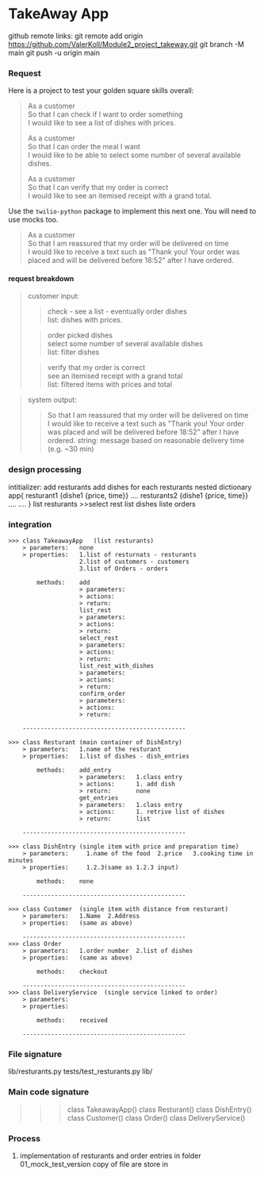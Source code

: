 # TakeAway App

github remote links:
git remote add origin https://github.com/ValerKoll/Module2_project_takeway.git
git branch -M main
git push -u origin main

### Request
Here is a project to test your golden square skills overall:

> As a customer  
> So that I can check if I want to order something  
> I would like to see a list of dishes with prices.
> 
> As a customer  
> So that I can order the meal I want  
> I would like to be able to select some number of several available dishes.
> 
> As a customer  
> So that I can verify that my order is correct  
> I would like to see an itemised receipt with a grand total.

Use the `twilio-python` package to implement this next one. You will need to use
mocks too.

> As a customer  
> So that I am reassured that my order will be delivered on time  
> I would like to receive a text such as "Thank you! Your order was placed and
> will be delivered before 18:52" after I have ordered.

#### request breakdown
> customer input:  
>> check - see a list - eventually order dishes   
>> list: dishes with prices.
>   
>> order picked dishes    
>> select some number of several available dishes    
>> list: filter dishes    
> 
>> verify that my order is correct   
>> see an itemised receipt with a grand total   
>> list: filtered items with prices and total   


> system output: 
>> So that I am reassured that my order will be delivered on time  
>> I would like to receive a text such as "Thank you! Your order was placed and
>> will be delivered before 18:52" after I have ordered.
>> string: message based on reasonable delivery time (e.g. ~30 min)

### design processing

intitializer:
    add resturants
    add dishes for each resturants
    nested dictionary
        app{
            resturant1
                {dishe1
                    {price, time}}
                    ....
            resturants2
                {dishe1
                    {price, time}}
                    ....
            ....
            }
list resturants
    >>select rest
list dishes
liste orders

### integration

```
>>> class TakeawayApp   (list resturants)
    > parameters:   none
    > properties:   1.list of resturnats - resturants
                    2.list of customers - customers
                    3.list of Orders - orders

        methods:    add
                    > parameters:   
                    > actions:      
                    > return:       
                    list_rest
                    > parameters:   
                    > actions:      
                    > return:       
                    select_rest
                    > parameters:   
                    > actions:      
                    > return:       
                    list_rest_with_dishes
                    > parameters:   
                    > actions:      
                    > return:       
                    confirm_order
                    > parameters:   
                    > actions:      
                    > return:       

    ----------------------------------------------

>>> class Resturant (main container of DishEntry)
    > parameters:   1.name of the resturant
    > properties:   1.list of dishes - dish_entries

        methods:    add_entry
                    > parameters:   1.class entry
                    > actions:      1. add dish
                    > return:       none
                    get_entries     
                    > parameters:   1.class entry
                    > actions:      1. retrive list of dishes
                    > return:       list

    ----------------------------------------------

>>> class DishEntry (single item with price and preparation time)
    > parameters:     1.name of the food  2.price   3.cooking time in minutes
    > properties:     1.2.3(same as 1.2.3 input)

        methods:    none

    ----------------------------------------------

>>> class Customer  (single item with distance from resturant)
    > parameters:   1.Name  2.Address
    > properties:   (same as above)

    ----------------------------------------------
>>> class Order
    > parameters:   1.order number  2.list of dishes
    > properties:   (same as above)

        methods:    checkout

    ----------------------------------------------
>>> class DeliveryService  (single service linked to order)
    > parameters:   
    > properties:   

        methods:    received

    ----------------------------------------------

```

### File signature
lib/resturants.py   tests/test_resturants.py
lib/

### Main code signature
>>> class TakeawayApp()
>>> class Resturant()
>>> class DishEntry()
>>> class Customer()
>>> class Order()
>>> class DeliveryService()

### Process
1. implementation of resturants and order entries in folder 01_mock_test_version
    copy of file are store in 

